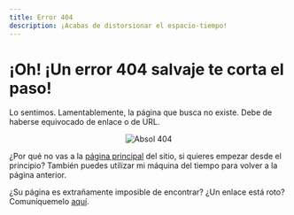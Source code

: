 ```yaml
---
title: Error 404
description: ¡Acabas de distorsionar el espacio-tiempo!
---
```


<script>
  window.onload = function() {
    if ( window.location.search ) {
      const queryString = window.location.search;
      const urlParams = new URLSearchParams(queryString);
      const redirect = decodeURI(urlParams.get('redirect'));
      window.history.pushState("", "", "{{ site.url }}" + redirect);
    }
  }
</script>

# ¡Oh! ¡Un error 404 salvaje te corta el paso!
Lo sentimos. Lamentablemente, la página que busca no existe. Debe de haberse equivocado de enlace o de URL.
<p align="center">
  <img src="https://testabsol.github.io/assets/images/art/Absol_404.png" alt="Absol 404" /><br>
</p>

¿Por qué no vas a la [página principal](/es-ES/) del sitio, si quieres empezar desde el principio? También puedes utilizar mi máquina del tiempo para <span class="a" onclick="window.history.back()">volver a la página anterior</span>.

¿Su página es extrañamente imposible de encontrar? ¿Un enlace está roto? Comuníquemelo [aquí](https://github.com/SombrAbsol/SombrAbsol.github.io/issues).
